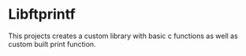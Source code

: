 # Libftprintf
This projects creates a custom library with basic c functions as well as custom built print function.
